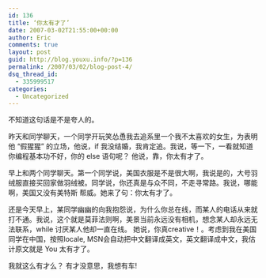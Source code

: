 ```yaml
---
id: 136
title: ‘你太有才了’
date: 2007-03-02T21:55:00+00:00
author: Eric
comments: true
layout: post
guid: http://blog.youxu.info/?p=136
permalink: /2007/03/02/blog-post-4/
dsq_thread_id:
  - 335999517
categories:
  - Uncategorized
---
```

不知道这句话是不是夸人的。

昨天和同学聊天，一个同学开玩笑怂恿我去追系里一个我不太喜欢的女生，为表明他 &#8220;假猩猩&#8221; 的立场，他说，if 我没结婚，我肯定追。我说，等一下，一看就知道你编程基本功不好，你的 else 语句呢？ 他说，靠，你太有才了。

早上和两个同学聊天。第一个同学说，美国衣服是不是很大啊，我说是的，大号羽绒服直接买回家做羽绒被。同学说，你还真是与众不同，不走寻常路。我说，哪能啊，美国又没有美特斯 帮威。她来了句：你太有才了。 

还是今天早上，某同学幽幽的向我抱怨说，为什么你总在线，而某人的电话从来就打不通。我说，这个就是莫菲法则啊，美景当前永远没有相机，想念某人却永远无法联系，while 讨厌某人他却一直在线。 她说，你真creative！。考虑到我在美国同学在中国，按照locale, MSN会自动把中文翻译成英文，英文翻译成中文，我估计原文就是 You 太有才了。

我就这么有才么？ 有才没意思，我想有车!